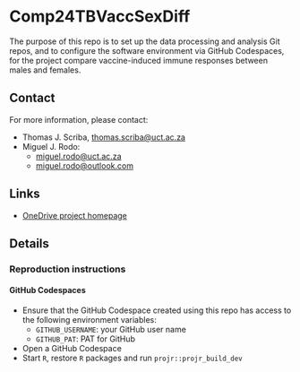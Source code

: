 <!-- README.md is generated from README.Rmd. Please edit that file -->

# Comp24TBVaccSexDiff

<!-- badges: start -->
<!-- badges: end -->

The purpose of this repo is to set up the data processing and
analysis Git repos, and to configure the software environment
via GitHub Codespaces, for the project
compare vaccine-induced immune responses between males and females.

## Contact

For more information, please contact:
- Thomas J. Scriba, thomas.scriba@uct.ac.za
- Miguel J. Rodo:
  - miguel.rodo@uct.ac.za
  - miguel.rodo@outlook.com

## Links

- [OneDrive project homepage](https://uctcloud-my.sharepoint.com/:f:/r/personal/01463748_wf_uct_ac_za/Documents/Projects/Project24TBVaccSexDiff?csf=1&web=1&e=eIMJIM)

## Details

### Reproduction instructions

#### GitHub Codespaces

- Ensure that the GitHub Codespace created using this repo has access to the following environment variables:
  - `GITHUB_USERNAME`: your GitHub user name
  - `GITHUB_PAT`: PAT for GitHub
- Open a GitHub Codespace
- Start `R`, restore `R` packages and run `projr::projr_build_dev`
